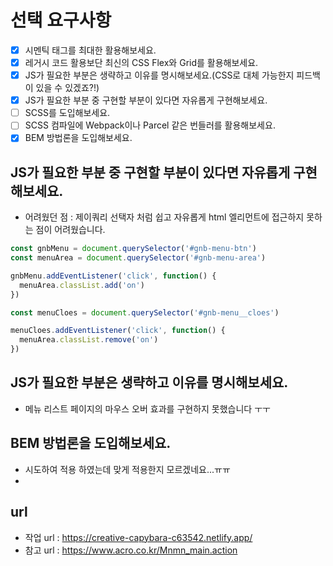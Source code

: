 # 선택 요구사항
- [x] 시멘틱 태그를 최대한 활용해보세요.
- [x] 레거시 코드 활용보단 최신의 CSS Flex와 Grid를 활용해보세요.
- [x] JS가 필요한 부분은 생략하고 이유를 명시해보세요.(CSS로 대체 가능한지 피드백이 있을 수 있겠죠?!)
- [x] JS가 필요한 부분 중 구현할 부분이 있다면 자유롭게 구현해보세요.
- [ ] SCSS를 도입해보세요.
- [ ] SCSS 컴파일에 Webpack이나 Parcel 같은 번들러를 활용해보세요.
- [x] BEM 방법론을 도입해보세요.

## JS가 필요한 부분 중 구현할 부분이 있다면 자유롭게 구현해보세요.

  - 어려웠던 점 : 제이쿼리 선택자 처럼 쉽고 자유롭게 html 엘리먼트에 접근하지 못하는 점이 어려웠습니다.

```js
const gnbMenu = document.querySelector('#gnb-menu-btn')
const menuArea = document.querySelector('#gnb-menu-area')

gnbMenu.addEventListener('click', function() {
  menuArea.classList.add('on')
})

const menuCloes = document.querySelector('#gnb-menu__cloes')

menuCloes.addEventListener('click', function() {
  menuArea.classList.remove('on')
})
```

## JS가 필요한 부분은 생략하고 이유를 명시해보세요.

  - 메뉴 리스트 페이지의 마우스 오버 효과를 구현하지 못했습니다 ㅜㅜ

## BEM 방법론을 도입해보세요.

  - 시도하여 적용 하였는데 맞게 적용한지 모르겠네요...ㅠㅠ
  - 
## url
- 작업 url : https://creative-capybara-c63542.netlify.app/
- 참고 url : https://www.acro.co.kr/Mnmn_main.action
